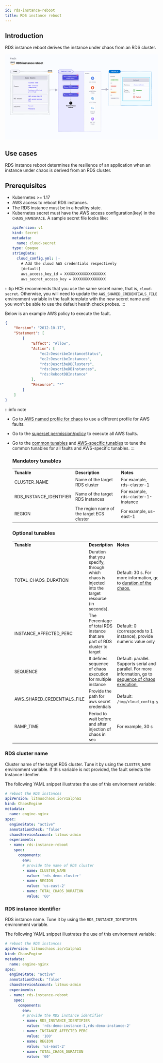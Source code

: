 ```yaml
---
id: rds-instance-reboot
title: RDS instance reboot
---
```

## Introduction

RDS instance reboot derives the instance under chaos from an RDS cluster.

![RDS Instance Reboot](./static/images/rds-instance-reboot.png)


## Use cases
RDS instance reboot determines the resilience of an application when an instance under chaos is derived from an RDS cluster.


## Prerequisites
- Kubernetes >= 1.17
- AWS access to reboot RDS instances.
- The RDS instance must be in a healthy state.
- Kubernetes secret must have the AWS access configuration(key) in the `CHAOS_NAMESPACE`. A sample secret file looks like:
  ```yaml
  apiVersion: v1
  kind: Secret
  metadata:
    name: cloud-secret
  type: Opaque
  stringData:
    cloud_config.yml: |-
      # Add the cloud AWS credentials respectively
      [default]
      aws_access_key_id = XXXXXXXXXXXXXXXXXXX
      aws_secret_access_key = XXXXXXXXXXXXXXX
  ```

:::tip
HCE recommends that you use the same secret name, that is, `cloud-secret`. Otherwise, you will need to update the `AWS_SHARED_CREDENTIALS_FILE` environment variable in the fault template with the new secret name and you won't be able to use the default health check probes. 
:::

Below is an example AWS policy to execute the fault.

```json
{
    "Version": "2012-10-17",
    "Statement": [
        {
            "Effect": "Allow",
            "Action": [
                "ec2:DescribeInstanceStatus",
                "ec2:DescribeInstances",
                "rds:DescribeDBClusters",
                "rds:DescribeDBInstances",
                "rds:RebootDBInstance"
            ],
            "Resource": "*"
        }
    ]
}
```

:::info note
- Go to [AWS named profile for chaos](./security-configurations/aws-switch-profile.md) to use a different profile for AWS faults.
- Go to the [superset permission/policy](./security-configurations/policy-for-all-aws-faults.md) to execute all AWS faults.
- Go to the [common tunables](../common-tunables-for-all-faults) and [AWS-specific tunables](./aws-fault-tunables) to tune the common tunables for all faults and AWS-specific tunables.
:::

   <h3>Mandatory tunables</h3>
    <table>
        <tr>
        <th> Tunable </th>
        <th> Description </th>
        <th> Notes </th>
        </tr>
        <tr> 
        <td> CLUSTER_NAME </td>
        <td> Name of the target RDS cluster</td>
        <td> For example, rds-cluster-1 </td>
        </tr>
        <tr> 
        <td> RDS_INSTANCE_IDENTIFIER </td>
        <td> Name of the target RDS Instances</td>
        <td> For example, rds-cluster-1-instance </td>
        </tr>
        <tr>
        <td> REGION </td>
        <td> The region name of the target ECS cluster</td>
        <td> For example, us-east-1 </td>
        </tr>
    </table>
    <h3>Optional tunables</h3>
    <table>
      <tr>
        <th> Tunable </th>
        <th> Description </th>
        <th> Notes </th>
      </tr>
      <tr>
        <td> TOTAL_CHAOS_DURATION </td>
        <td> Duration that you specify, through which chaos is injected into the target resource (in seconds).</td>
        <td> Default: 30 s. For more information, go to <a href="../common-tunables-for-all-faults#duration-of-the-chaos"> duration of the chaos. </a></td>
      </tr>
      <tr>
        <td> INSTANCE_AFFECTED_PERC </td>
        <td> The Percentage of total RDS instance that are part of RDS cluster to target </td>
        <td> Default: 0 (corresponds to 1 instance), provide numeric value only </td>
      </tr>
      <tr>
        <td> SEQUENCE </td>
        <td> It defines sequence of chaos execution for multiple instance</td>
        <td> Default: parallel. Supports serial and parallel. For more information, go to <a href="../common-tunables-for-all-faults#sequence-of-chaos-execution"> sequence of chaos execution.</a></td>
      </tr>
      <tr> 
        <td> AWS_SHARED_CREDENTIALS_FILE </td>
        <td> Provide the path for aws secret credentials</td>
        <td> Default: <code>/tmp/cloud_config.yml</code> </td>
      </tr>
      <tr>
        <td> RAMP_TIME </td>
        <td> Period to wait before and after injection of chaos in sec </td>
        <td> For example, 30 s </td>
      </tr>
    </table>

### RDS cluster name

Cluster name of the target RDS cluster. Tune it by using the `CLUSTER_NAME` environment variable. If this variable is not provided, the fault selects the Instance Idenfier.

The following YAML snippet illustrates the use of this environment variable:

[embedmd]:# (./static/manifests/rds-instance-reboot/instance-reboot-cluster.yaml yaml)
```yaml
# reboot the RDS instances
apiVersion: litmuschaos.io/v1alpha1
kind: ChaosEngine
metadata:
  name: engine-nginx
spec:
  engineState: "active"
  annotationCheck: "false"
  chaosServiceAccount: litmus-admin
  experiments:
  - name: rds-instance-reboot
    spec:
      components:
        env:
        # provide the name of RDS cluster
        - name: CLUSTER_NAME
          value: 'rds-demo-cluster'
        - name: REGION
          value: 'us-east-2'
        - name: TOTAL_CHAOS_DURATION
          value: '60'
```
### RDS instance identifier 
 
RDS instance name. Tune it by using the `RDS_INSTANCE_IDENTIFIER` environment variable.

The following YAML snippet illustrates the use of this environment variable:

[embedmd]:# (./static/manifests/rds-instance-reboot/instance-reboot-instance.yaml yaml)
```yaml
# reboot the RDS instances
apiVersion: litmuschaos.io/v1alpha1
kind: ChaosEngine
metadata:
  name: engine-nginx
spec:
  engineState: "active"
  annotationCheck: "false"
  chaosServiceAccount: litmus-admin
  experiments:
  - name: rds-instance-reboot
    spec:
      components:
        env:
        # provide the RDS instance identifier
        - name: RDS_INSTANCE_IDENTIFIER
          value: 'rds-demo-instance-1,rds-demo-instance-2'
        - name: INSTANCE_AFFECTED_PERC
          value: '100'
        - name: REGION
          value: 'us-east-2'
        - name: TOTAL_CHAOS_DURATION
          value: '60'
```